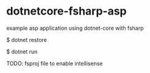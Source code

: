 # dotnetcore-fsharp-asp
example asp application using dotnet-core with fsharp

$ dotnet restore

$ dotnet run


TODO: fsproj file to enable intellisense
